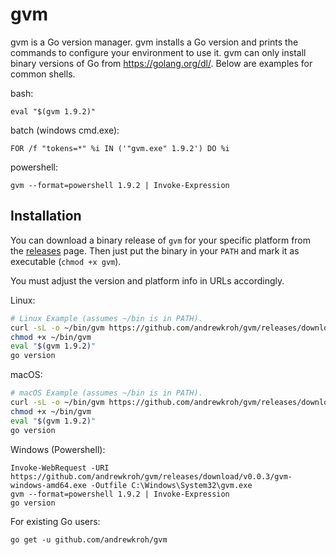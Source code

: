gvm
===

gvm is a Go version manager. gvm installs a Go version and prints the commands
to configure your environment to use it. gvm can only install binary versions of
Go from https://golang.org/dl/. Below are examples for common shells.

bash:

`eval "$(gvm 1.9.2)"`

batch (windows cmd.exe):


`FOR /f "tokens=*" %i IN ('"gvm.exe" 1.9.2') DO %i`

powershell:

`gvm --format=powershell 1.9.2 | Invoke-Expression`

Installation
------------

You can download a binary release of `gvm` for your specific platform from the
[releases](https://github.com/andrewkroh/gvm/releases) page. Then just put the
binary in your `PATH` and mark it as executable (`chmod +x gvm`).

You must adjust the version and platform info in URLs accordingly.

Linux:

``` bash
# Linux Example (assumes ~/bin is in PATH).
curl -sL -o ~/bin/gvm https://github.com/andrewkroh/gvm/releases/download/v0.0.3/gvm-linux-amd64
chmod +x ~/bin/gvm
eval "$(gvm 1.9.2)"
go version
```

macOS:

``` bash
# macOS Example (assumes ~/bin is in PATH).
curl -sL -o ~/bin/gvm https://github.com/andrewkroh/gvm/releases/download/v0.0.3/gvm-darwin-amd64
chmod +x ~/bin/gvm
eval "$(gvm 1.9.2)"
go version
```

Windows (Powershell):

```
Invoke-WebRequest -URI https://github.com/andrewkroh/gvm/releases/download/v0.0.3/gvm-windows-amd64.exe -Outfile C:\Windows\System32\gvm.exe
gvm --format=powershell 1.9.2 | Invoke-Expression
go version
```

For existing Go users:

`go get -u github.com/andrewkroh/gvm`
